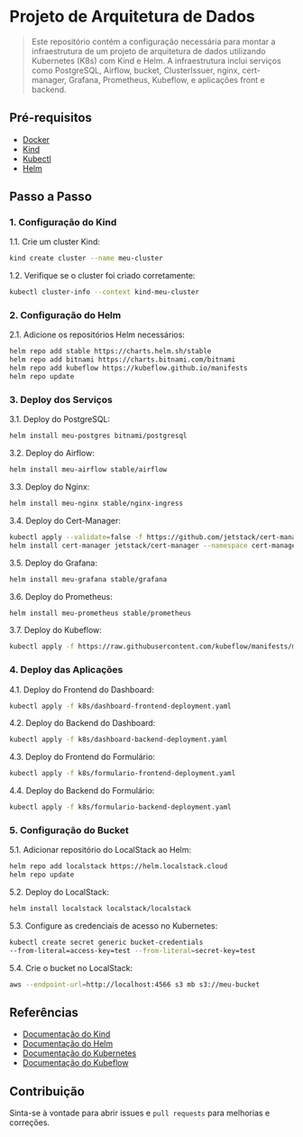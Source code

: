 # Projeto de Arquitetura de Dados

>Este repositório contém a configuração necessária para montar a infraestrutura de um projeto de arquitetura de dados utilizando Kubernetes (K8s) com Kind e Helm. A infraestrutura inclui serviços como PostgreSQL, Airflow, bucket, ClusterIssuer, nginx, cert-manager, Grafana, Prometheus, Kubeflow, e aplicações front e backend.

## Pré-requisitos

- [Docker](https://www.docker.com/get-started)
- [Kind](https://kind.sigs.k8s.io/)
- [Kubectl](https://kubernetes.io/docs/tasks/tools/install-kubectl/)
- [Helm](https://helm.sh/docs/intro/install/)

## Passo a Passo

### 1. Configuração do Kind

1.1. Crie um cluster Kind:
```bash
kind create cluster --name meu-cluster
```

1.2. Verifique se o cluster foi criado corretamente:
```bash
kubectl cluster-info --context kind-meu-cluster
```

### 2. Configuração do Helm
2.1. Adicione os repositórios Helm necessários:
```bash
helm repo add stable https://charts.helm.sh/stable
helm repo add bitnami https://charts.bitnami.com/bitnami
helm repo add kubeflow https://kubeflow.github.io/manifests
helm repo update
```

### 3. Deploy dos Serviços

3.1. Deploy do PostgreSQL:
```bash
helm install meu-postgres bitnami/postgresql
```

3.2. Deploy do Airflow:
```bash
helm install meu-airflow stable/airflow
```

3.3. Deploy do Nginx:
```bash
helm install meu-nginx stable/nginx-ingress
```

3.4. Deploy do Cert-Manager:
```bash
kubectl apply --validate=false -f https://github.com/jetstack/cert-manager/releases/download/v1.5.3/cert-manager.crds.yaml
helm install cert-manager jetstack/cert-manager --namespace cert-manager --create-namespace
```

3.5. Deploy do Grafana:
```bash
helm install meu-grafana stable/grafana
```

3.6. Deploy do Prometheus:
```bash
helm install meu-prometheus stable/prometheus
```

3.7. Deploy do Kubeflow:
```bash
kubectl apply -f https://raw.githubusercontent.com/kubeflow/manifests/master/kfdef/kfctl_k8s_istio.v1.2.0.yaml
```


### 4. Deploy das Aplicações
4.1. Deploy do Frontend do Dashboard:
```bash
kubectl apply -f k8s/dashboard-frontend-deployment.yaml
```

4.2. Deploy do Backend do Dashboard:
```bash
kubectl apply -f k8s/dashboard-backend-deployment.yaml
```


4.3. Deploy do Frontend do Formulário:
```bash
kubectl apply -f k8s/formulario-frontend-deployment.yaml
```

4.4. Deploy do Backend do Formulário:
```bash
kubectl apply -f k8s/formulario-backend-deployment.yaml
```

### 5. Configuração do Bucket
5.1. Adicionar repositório do LocalStack ao Helm:
```bash
helm repo add localstack https://helm.localstack.cloud
helm repo update
```

5.2. Deploy do LocalStack:
```bash
helm install localstack localstack/localstack
```

5.3. Configure as credenciais de acesso no Kubernetes:
```bash
kubectl create secret generic bucket-credentials 
--from-literal=access-key=test --from-literal=secret-key=test
```

5.4. Crie o bucket no LocalStack:
```bash
aws --endpoint-url=http://localhost:4566 s3 mb s3://meu-bucket
```

## Referências
- [Documentação do Kind](https://kind.sigs.k8s.io/)
- [Documentação do Helm](https://helm.sh/docs/)
- [Documentação do Kubernetes](https://kubernetes.io/docs/home/)
- [Documentação do Kubeflow](https://www.kubeflow.org/docs/)

## Contribuição
Sinta-se à vontade para abrir issues e `pull requests` para melhorias e correções.
